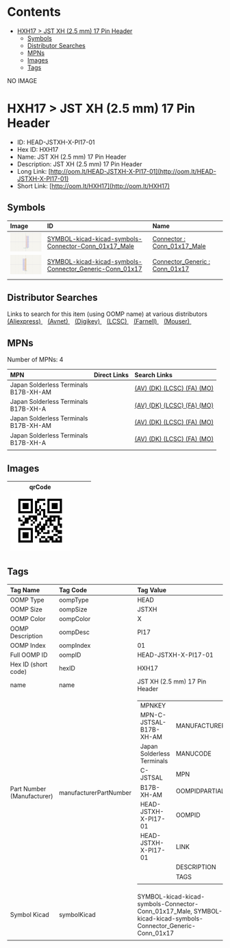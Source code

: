 



Contents
========

* [HXH17 > JST XH (2.5 mm) 17 Pin Header](#hxh17--jst-xh-25-mm-17-pin-header)
	* [Symbols](#symbols)
	* [Distributor Searches](#distributor-searches)
	* [MPNs](#mpns)
	* [Images](#images)
	* [Tags](#tags)
  
NO IMAGE  
# HXH17 > JST XH (2.5 mm) 17 Pin Header

- ID: HEAD-JSTXH-X-PI17-01
- Hex ID: HXH17
- Name: JST XH (2.5 mm) 17 Pin Header
- Description: JST XH (2.5 mm) 17 Pin Header
- Long Link: [http://oom.lt/HEAD-JSTXH-X-PI17-01](http://oom.lt/HEAD-JSTXH-X-PI17-01)
- Short Link: [http://oom.lt/HXH17](http://oom.lt/HXH17)

## Symbols
  

|Image|ID|Name|
| :--- | :--- | :--- |
|[![](https://raw.githubusercontent.com/oomlout/oomlout_OOMP_eda_V2/main/SYMBOL/kicad/kicad-symbols/Connector/Conn_01x17_Male/image_140.png)](https://github.com/oomlout/oomlout_OOMP_eda_V2/tree/main/SYMBOL/kicad/kicad-symbols/Connector/Conn_01x17_Male/)|[SYMBOL-kicad-kicad-symbols-Connector-Conn_01x17_Male](https://github.com/oomlout/oomlout_OOMP_eda_V2/tree/main/SYMBOL/kicad/kicad-symbols/Connector/Conn_01x17_Male/)|[Connector : Conn_01x17_Male](https://github.com/oomlout/oomlout_OOMP_eda_V2/tree/main/SYMBOL/kicad/kicad-symbols/Connector/Conn_01x17_Male/)|
|[![](https://raw.githubusercontent.com/oomlout/oomlout_OOMP_eda_V2/main/SYMBOL/kicad/kicad-symbols/Connector_Generic/Conn_01x17/image_140.png)](https://github.com/oomlout/oomlout_OOMP_eda_V2/tree/main/SYMBOL/kicad/kicad-symbols/Connector_Generic/Conn_01x17/)|[SYMBOL-kicad-kicad-symbols-Connector_Generic-Conn_01x17](https://github.com/oomlout/oomlout_OOMP_eda_V2/tree/main/SYMBOL/kicad/kicad-symbols/Connector_Generic/Conn_01x17/)|[Connector_Generic : Conn_01x17](https://github.com/oomlout/oomlout_OOMP_eda_V2/tree/main/SYMBOL/kicad/kicad-symbols/Connector_Generic/Conn_01x17/)|
||||

## Distributor Searches
  
Links to search for this item (using OOMP name) at various distributors  
[(Aliexpress) ](https://www.aliexpress.com/wholesale?SearchText=1117JST+XH+2.5+mm+17+Pin+Header)&nbsp;&nbsp;&nbsp;[(Avnet) ](https://www.avnet.com/shop/us/search/JST+XH+2.5+mm+17+Pin+Header)&nbsp;&nbsp;&nbsp;[(Digikey) ](https://www.digikey.co.uk/en/products/result?s=JST+XH+2.5+mm+17+Pin+Header)&nbsp;&nbsp;&nbsp;[(LCSC) ](https://www.lcsc.com/search?q=JST+XH+2.5+mm+17+Pin+Header)&nbsp;&nbsp;&nbsp;[(Farnell) ](https://uk.farnell.com/search?st=JST+XH+2.5+mm+17+Pin+Header)&nbsp;&nbsp;&nbsp;[(Mouser) ](https://www.mouser.com/c/?q=JST+XH+2.5+mm+17+Pin+Header)&nbsp;&nbsp;&nbsp;
## MPNs
  
Number of MPNs: 4  

|MPN|Direct Links|Search Links|
| :--- | :--- | :--- |
|Japan Solderless Terminals<br>B17B-XH-AM||[(AV) ](https://www.avnet.com/shop/us/search/B17B-XH-AM)[(DK) ](https://www.digikey.co.uk/products/en?keywords=B17B-XH-AM)[(LCSC) ](https://www.lcsc.com/search?q=B17B-XH-AM)[(FA) ](https://uk.farnell.com/search?st=B17B-XH-AM)[(MO) ](https://www.mouser.com/c/?q=B17B-XH-AM)|
|Japan Solderless Terminals<br>B17B-XH-A||[(AV) ](https://www.avnet.com/shop/us/search/B17B-XH-A)[(DK) ](https://www.digikey.co.uk/products/en?keywords=B17B-XH-A)[(LCSC) ](https://www.lcsc.com/search?q=B17B-XH-A)[(FA) ](https://uk.farnell.com/search?st=B17B-XH-A)[(MO) ](https://www.mouser.com/c/?q=B17B-XH-A)|
|Japan Solderless Terminals<br>B17B-XH-AM||[(AV) ](https://www.avnet.com/shop/us/search/B17B-XH-AM)[(DK) ](https://www.digikey.co.uk/products/en?keywords=B17B-XH-AM)[(LCSC) ](https://www.lcsc.com/search?q=B17B-XH-AM)[(FA) ](https://uk.farnell.com/search?st=B17B-XH-AM)[(MO) ](https://www.mouser.com/c/?q=B17B-XH-AM)|
|Japan Solderless Terminals<br>B17B-XH-A||[(AV) ](https://www.avnet.com/shop/us/search/B17B-XH-A)[(DK) ](https://www.digikey.co.uk/products/en?keywords=B17B-XH-A)[(LCSC) ](https://www.lcsc.com/search?q=B17B-XH-A)[(FA) ](https://uk.farnell.com/search?st=B17B-XH-A)[(MO) ](https://www.mouser.com/c/?q=B17B-XH-A)|
||||

## Images
  

|qrCode<br>[![](https://raw.githubusercontent.com/oomlout/oomlout_OOMP_parts_V2/main/HEAD/JSTXH/X/PI17/01/qrCode_140.png)](https://github.com/oomlout/oomlout_OOMP_parts_V2/tree/main/HEAD/JSTXH/X/PI17/01/qrCode.png)||||
| :---: | :---: | :---: | :---: |

## Tags
  

|Tag Name|Tag Code|Tag Value|
| :--- | :--- | :--- |
|OOMP Type|oompType|HEAD|
|OOMP Size|oompSize|JSTXH|
|OOMP Color|oompColor|X|
|OOMP Description|oompDesc|PI17|
|OOMP Index|oompIndex|01|
|Full OOMP ID|oompID|HEAD-JSTXH-X-PI17-01|
|Hex ID (short code)|hexID|HXH17|
|name|name|JST XH (2.5 mm) 17 Pin Header|
|Part Number (Manufacturer)|manufacturerPartNumber|<table><tr><td>MPNKEY</td></tr><tr><td> MPN-C-JSTSAL-B17B-XH-AM</td><td> MANUFACTURER</td></tr><tr><td> Japan Solderless Terminals</td><td> MANUCODE</td></tr><tr><td> C-JSTSAL</td><td> MPN</td></tr><tr><td> B17B-XH-AM</td><td> OOMPIDPARTIAL</td></tr><tr><td> HEAD-JSTXH-X-PI17-01</td><td> OOMPID</td></tr><tr><td> HEAD-JSTXH-X-PI17-01</td><td> LINK</td></tr><tr><td> </td><td> DESCRIPTION</td></tr><tr><td> </td><td> TAGS</td></tr><tr><td> </td></tr></table></td><td> <table><tr><td>MPNKEY</td></tr><tr><td> MPN-C-JSTSAL-B17B-XH-A</td><td> MANUFACTURER</td></tr><tr><td> Japan Solderless Terminals</td><td> MANUCODE</td></tr><tr><td> C-JSTSAL</td><td> MPN</td></tr><tr><td> B17B-XH-A</td><td> OOMPIDPARTIAL</td></tr><tr><td> HEAD-JSTXH-X-PI17-01</td><td> OOMPID</td></tr><tr><td> HEAD-JSTXH-X-PI17-01</td><td> LINK</td></tr><tr><td> </td><td> DESCRIPTION</td></tr><tr><td> </td><td> TAGS</td></tr><tr><td> </td></tr></table></td><td> <table><tr><td>MPNKEY</td></tr><tr><td> MPN-C-JSTSAL-B17B-XH-AM</td><td> MANUFACTURER</td></tr><tr><td> Japan Solderless Terminals</td><td> MANUCODE</td></tr><tr><td> C-JSTSAL</td><td> MPN</td></tr><tr><td> B17B-XH-AM</td><td> OOMPIDPARTIAL</td></tr><tr><td> HEAD-JSTXH-X-PI17-01</td><td> OOMPID</td></tr><tr><td> HEAD-JSTXH-X-PI17-01</td><td> LINK</td></tr><tr><td> </td><td> DESCRIPTION</td></tr><tr><td> </td><td> TAGS</td></tr><tr><td> </td></tr></table></td><td> <table><tr><td>MPNKEY</td></tr><tr><td> MPN-C-JSTSAL-B17B-XH-A</td><td> MANUFACTURER</td></tr><tr><td> Japan Solderless Terminals</td><td> MANUCODE</td></tr><tr><td> C-JSTSAL</td><td> MPN</td></tr><tr><td> B17B-XH-A</td><td> OOMPIDPARTIAL</td></tr><tr><td> HEAD-JSTXH-X-PI17-01</td><td> OOMPID</td></tr><tr><td> HEAD-JSTXH-X-PI17-01</td><td> LINK</td></tr><tr><td> </td><td> DESCRIPTION</td></tr><tr><td> </td><td> TAGS</td></tr><tr><td> </td></tr></table>|
|Symbol Kicad|symbolKicad|SYMBOL-kicad-kicad-symbols-Connector-Conn_01x17_Male, SYMBOL-kicad-kicad-symbols-Connector_Generic-Conn_01x17|
||||
